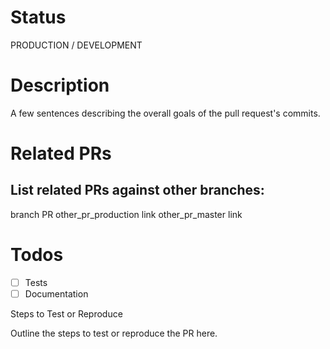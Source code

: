 # Status

PRODUCTION / DEVELOPMENT
# Description

A few sentences describing the overall goals of the pull request's commits.
# Related PRs

## List related PRs against other branches:
branch 	PR
other_pr_production 	link
other_pr_master 	link

# Todos

- [ ] Tests
- [ ] Documentation

Steps to Test or Reproduce

Outline the steps to test or reproduce the PR here.